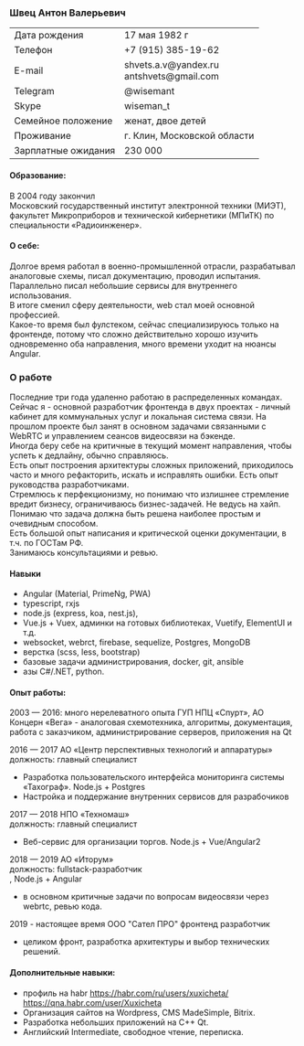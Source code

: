 ### Швец Антон Валерьевич
<table>
  <tr>
    <td>Дата рождения</td>
    <td>17 мая 1982 г</td>
  </tr>
  <tr>
    <td>Телефон</td>
    <td>+7 (915) 385-19-62</td>
  </tr>
  <tr>
    <td>E-mail</td>
    <td>shvets.a.v@yandex.ru<br>antshvets@gmail.com</td>
  </tr>
  <tr>
    <td>Telegram</td>
    <td>@wisemant</td>
  </tr>
  <tr>
    <td>Skype</td>
    <td>wiseman_t</td>
  </tr>
  <tr>
    <td>Семейное положение</td>
    <td>женат, двое детей</td>
  </tr>
  <tr>
    <td>Проживание</td>
    <td>г. Клин, Московской области</td>
  </tr>
  <tr>
    <td>Зарплатные ожидания</td>
    <td>230 000</td>
  </tr>
</table>

#### Образование:
В 2004 году закончил<br>
Московский государственный институт электронной техники (МИЭТ),<br>
факультет Микроприборов и технической кибернетики (МПиТК) по специальности «Радиоинженер».
#### О себе:
Долгое время работал в военно-промышленной отрасли, разрабатывал аналоговые схемы, писал документацию, проводил испытания. Параллельно писал небольшие сервисы для внутреннего использования.<br>
В итоге сменил сферу деятельности, web стал моей основной профессией.<br>
Какое-то время был фулстеком, сейчас специализируюсь только на фронтенде, потому что сложно действительно хорошо изучить одновременно оба направления, много времени уходит на нюансы Angular.

### О работе
Последние три года удаленно работаю в распределенных командах. <br>
Сейчас я - основной разработчик фронтенда в двух проектах - личный кабинет для коммунальных услуг и локальная система связи.
На прошлом проекте был занят в основном задачами связанными с WebRTC и управлением сеансов видеосвязи на бэкенде.<br>
Иногда беру себе на критичные в текущий момент направления, чтобы успеть к дедлайну, обычно справляюсь.<br>
Есть опыт построения архитектуры сложных приложений, приходилось часто и много рефакторить, искать и исправлять ошибки. Есть опыт руководства разработчиками.<br>
Стремлюсь к перфекционизму, но понимаю что излишнее стремление вредит бизнесу, ограничиваюсь бизнес-задачей. Не ведусь на хайп. Понимаю что задача должна быть решена наиболее простым и очевидным способом.<br>
Есть большой опыт написания и критической оценки документации, в т.ч. по ГОСТам РФ.<br>
Занимаюсь консультациями и ревью.<br>

#### Навыки
* Angular (Material, PrimeNg, PWA) <br>
* typescript, rxjs <br>
* node.js (express, koa, nest.js),<br>
* Vue.js + Vuex,  админки на готовых библиотеках, Vuetify, ElementUI и т.д.<br>
* websocket, webrct, firebase, sequelize, Postgres, MongoDB<br>
* верстка (scss, less, bootstrap)<br>
* базовые задачи администрирования, docker, git, ansible<br>
* азы C#/.NET, python.

#### Опыт работы:
2003 — 2016:  много нерелеватного опыта ГУП НПЦ «Спурт», АО Концерн «Вега» - аналоговая схемотехника, алгоритмы, документация, работа с заказчиком, администрирование серверов, приложения на Qt<br>

2016 — 2017	АО «Центр перспективных технологий и аппаратуры»<br>
должность: главный специалист<br>
*	Разработка пользовательского интерфейса мониторинга системы «Тахограф». Node.js + Postgres
*	Настройка и поддержание внутренних сервисов для разрабочиков

2017 — 2018 НПО «Техномаш»<br>
должность: главный специалист<br>
* Веб-сервис для организации торгов. Node.js + Vue/Angular2

2018 — 2019 АО «Иторум»<br>
должность: fullstack-разработчик<br>, Node.js + Angular
* в основном критичные задачи по вопросам видеосвязи через webrtc, ревью кода.

2019 - настоящее время ООО "Сател ПРО"
фронтенд разработчик
* целиком фронт, разработка архитектуры и выбор технических решений.

#### Дополнительные навыки:
* профиль на habr 
    https://habr.com/ru/users/xuxicheta/   
    https://qna.habr.com/user/Xuxicheta
* Организация сайтов на Wordpress, CMS MadeSimple, Bitrix.
* Разработка небольших приложений на C++ Qt.
* Английский Intermediate, свободное чтение, переписка.
